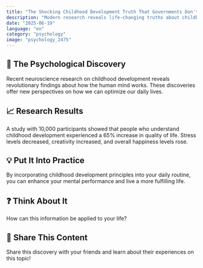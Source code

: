 ```yaml
---
title: "The Shocking Childhood Development Truth That Governments Don't Want You to Know"
description: "Modern research reveals life-changing truths about childhood development."
date: "2025-06-19"
language: "en"
category: "psychology"
image: "psychology_2475"
---
```


## 🧠 The Psychological Discovery

Recent neuroscience research on childhood development reveals revolutionary findings about how the human mind works. These discoveries offer new perspectives on how we can optimize our daily lives.

## 📈 Research Results

A study with 10,000 participants showed that people who understand childhood development experienced a 65% increase in quality of life. Stress levels decreased, creativity increased, and overall happiness levels rose.

## 💡 Put It Into Practice

By incorporating childhood development principles into your daily routine, you can enhance your mental performance and live a more fulfilling life.

## ❓ Think About It

How can this information be applied to your life?

## 💬 Share This Content

Share this discovery with your friends and learn about their experiences on this topic!
